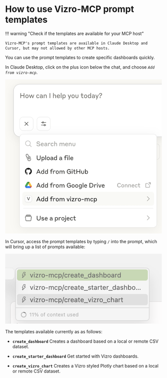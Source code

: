 # How to use Vizro-MCP prompt templates

!!! warning "Check if the templates are available for your MCP host"

    Vizro-MCP's prompt templates are available in Claude Desktop and Cursor, but may not allowed by other MCP hosts.

You can use the prompt templates to create specific dashboards quickly. 

In Claude Desktop, click on the plus icon below the chat, and choose _`Add from vizro-mcp`_. 

![Claude Desktop MCP Server Icon](../../assets/images/claude_prompt.png)

In Cursor, access the prompt templates by typing `/` into the prompt, which will bring up a list of prompts available:

![](../../assets/images/use-cursor-prompt-template.png)


The templates available currently as as follows:

- **`create_dashboard`** Creates a dashboard based on a local or remote CSV dataset.

- **`create_starter_dashboard`** Get started with Vizro dashboards.

- **`create_vizro_chart`** Creates a Vizro styled Plotly chart based on a local or remote CSV dataset.
